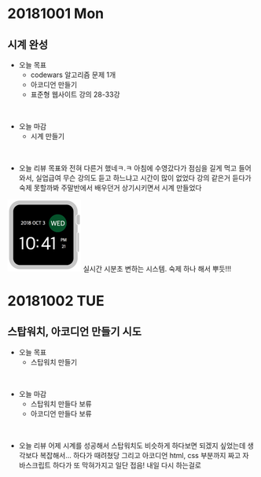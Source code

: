 # 20181001 Mon
## 시계 완성

- 오늘 목표
  - codewars 알고리즘 문제 1개
  - 아코디언 만들기 
  - 표준형 웹사이트 강의 28-33강
<br />

- 오늘 마감
  - 시계 만들기
<br />

- 오늘 리뷰
목표와 전혀 다른거 했네ㅋ.ㅋ
아침에 수영갔다가 점심을 길게 먹고 들어와서, 실업급여 무슨 강의도 듣고 하느냐고 시간이 많이 없었다 
강의 같은거 듣다가 숙제 못할까봐 주말반에서 배우던거 상기시키면서 시계 만들었다
<img src="../clock.png" alt="clock" width="150px">
실시간 시분초 변하는 시스템.
숙제 하나 해서 뿌듯!!!
<br />



# 20181002 TUE
## 스탑워치, 아코디언 만들기 시도

- 오늘 목표
  - 스탑워치 만들기 
<br />

- 오늘 마감
  - 스탑워치 만들다 보류 
  - 아코디언 만들다 보류 
<br />

- 오늘 리뷰
어제 시계를 성공해서 스탑워치도 비슷하게 하다보면 되겠지 싶었는데 생각보다 복잡해서... 하다가 때려쳤당 
그리고 아코디언 html, css 부분까지 짜고 자바스크립트 하다가 또 막혀가지고 일단 접음! 
내일 다시 하는걸로
<br />
